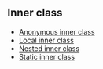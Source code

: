 ## Inner class
  - [Anonymous inner class](https://github.com/HunorVadaszPerhat/java_lang_specs/tree/main/inner_class/anonymous_inner_class)
  - [Local inner class](https://github.com/HunorVadaszPerhat/java_lang_specs/tree/main/inner_class/local_inner_class)
  - [Nested inner class](https://github.com/HunorVadaszPerhat/java_lang_specs/tree/main/inner_class/nested_inner_class)
  - [Static inner class](https://github.com/HunorVadaszPerhat/java_lang_specs/tree/main/inner_class/static_inner_class)
